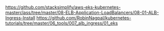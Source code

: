 https://github.com/stacksimplify/aws-eks-kubernetes-masterclass/tree/master/08-ELB-Application-LoadBalancers/08-01-ALB-Ingress-Install
https://github.com/RobinNagpal/kubernetes-tutorials/tree/master/06_tools/007_alb_ingress/01_eks
